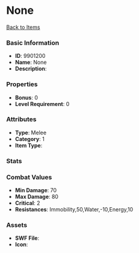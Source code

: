 # None



[Back to Items](../items.md)

### Basic Information

- **ID**: 9901200
- **Name**: None
- **Description**: 

### Properties

- **Bonus**: 0
- **Level Requirement**: 0

### Attributes

- **Type**: Melee
- **Category**: 1
- **Item Type**: 

### Stats


### Combat Values

- **Min Damage**: 70
- **Max Damage**: 80
- **Critical**: 2
- **Resistances**: Immobility,50,Water,-10,Energy,10

### Assets

- **SWF File**: 
- **Icon**: 

